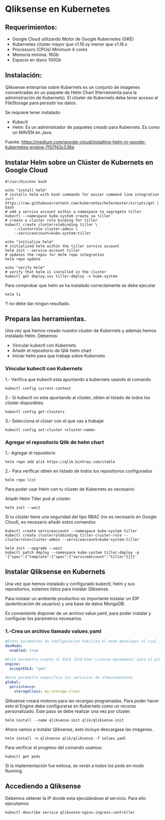 # Qliksense en Kubernetes 


## Requerimientos:

* Google Cloud utilizando Motor de Google Kubernetes (GKE)
* Kubernetes clúster mayor que v1.10.xy menor que v1.16.x
* Processors (CPUs)	Minimum 4 cores
* Memoria minima: 16Gb
* Espacio en disco 100Gb

## Instalación:

Qliksense enterprise sobre Kubernets es un conjunto de imágenes concentradas en un paquete de Helm Chart (Herramienta para la administración de Kubernets).
El clúster de Kubernets debe tener acceso al FileStorage para persistir los datos.

Se requiere tener instalado:
* Kubectl
* Helm: Es un administrador de paquetes creado para Kubernets. Es como un MAVEN en Java.

Fuente: https://medium.com/google-cloud/installing-helm-in-google-kubernetes-engine-7f07f43c536e

## Instalar Helm sobre un Clúster de Kubernets en Google Cloud

`````ssh
#!/usr/bin/env bash

echo "install helm"
# installs helm with bash commands for easier command line integration
curl https://raw.githubusercontent.com/kubernetes/helm/master/scripts/get | bash
# add a service account within a namespace to segregate tiller
kubectl --namespace kube-system create sa tiller
# create a cluster role binding for tiller
kubectl create clusterrolebinding tiller \
    --clusterrole cluster-admin \
    --serviceaccount=kube-system:tiller

echo "initialize helm"
# initialized helm within the tiller service account
helm init --service-account tiller
# updates the repos for Helm repo integration
helm repo update

echo "verify helm"
# verify that helm is installed in the cluster
kubectl get deploy,svc tiller-deploy -n kube-system

``````

Para comprobar que helm se ha instalado correctamente se debe ejecutar

`````ssh
helm ls
`````

Y no debe dar ningun resultado.

## Prepara las herramientas.

Una vez que hemos creado nuestro cluster de Kubernets y además hemos instalado Helm. Debemos:

* Vincular kubectl con Kubernets
* Añadir el repositorio de Qlik helm chart
* Iniciar helm para que trabaje sobre Kubernets

### Vincular kubectl con Kubernets

1.- Verifica que kubectl esta apuntando a kubernets usando el comando

````ssh
kubectl config current-context

`````

2.- Si kubectl no esta apuntando al clúster, obten el listado de todos los clúster disponibles

`````ssh
kubectl config get-clusters

`````` 

3.- Selecciona el clúser con el que vas a trabajar

`````ssh
kubectl config set-cluster <cluster-name>
`````   
### Agregar el repositorio Qlik de helm chart

1.- Agregar el repositorio

`````ssh
helm repo add qlik https://qlik.bintray.com/stable

`````  

2.- Para verificar obten en listado de todos los repositorios configurados

``````ssh
helm repo list

``````   

Para poder usar Helm con tu clúster de Kubernets es necesario:

Añadir Helm Tiller pod al clúster:

````ssh
helm init --wait

````` 

Si tu clúster tiene una seguridad del tipo RBAC (no es necesario en Google Cloud), es necesario añadir estos comandos

`````ssh
kubectl create serviceaccount --namespace kube-system tiller
kubectl create clusterrolebinding tiller-cluster-rule --clusterrole=cluster-admin --serviceaccount=kube-system:tiller

helm init --upgrade –-wait
kubectl patch deploy --namespace kube-system tiller-deploy -p '{"spec":{"template":{"spec":{"serviceAccount":"tiller"}}}}'

````` 


## Instalar Qliksense en Kubernets

Una vez que hemos instalado y configurado kubectl, helm y sus repositorios, estamos listos para instalar Qliksense.

Para instalar un ambiente productivo es importante instalar un IDP (autenticación de usuarios) y una base de datos MongoDB.

Es conveniente disponer de un archivo value.yaml, para poder instalar y configurar los parámetros necesarios.


### 1.-Crea un archivo llamado values.yaml

`````yaml
#Estos parametros de configuracion habilita el modo developer el cual incluye una base local de MongoDB
devMode:
  enabled: true

#Este parámetro acepta el EULA (End-User License Agreement) para el producto
engine:
  acceptEULA: "yes"
  
#Este parámetro especifica los servicios de almacenamiento
global:
  persistence:
    storageClass: my-storage-class

``````

Qliksense creará motores para las recargas programadas. Para poder hacer esto el Engine debe configurarse en Kubernets como un recurso personalizado.
Este paso se debe realizar una vez por clúster.

`````ssh
helm install --name qliksense-init qlik/qliksense-init

`````  

Ahora vamos a instalar Qliksense, esto incluye descargase las imágenes.

````ssh
helm install -n qliksense qlik/qliksense -f values.yaml

````` 

Para verificar el progreso del comando usamos:

``````ssh
kubectl get pods

``````  
Si la implementación fue exitosa, se verán a todos los pods en modo Running.

## Accediendo a Qliksense

Debemos obtener la IP donde esta ejecutándose el servicio. Para ello ejecutamos

`````ssh
kubectl describe service qliksense-nginx-ingress-controller

`````







